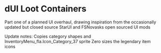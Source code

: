# dUI Loot Containers

Part one of a planned UI overhaul, drawing inspiration from the occasionally updated but closed source StarUI and FSNovasks open sourced UI mods

Update notes:
Copies category shapes and InventoryMenu_fla.Icon_Category_37 sprite
Zero sizes the legendary item icons
